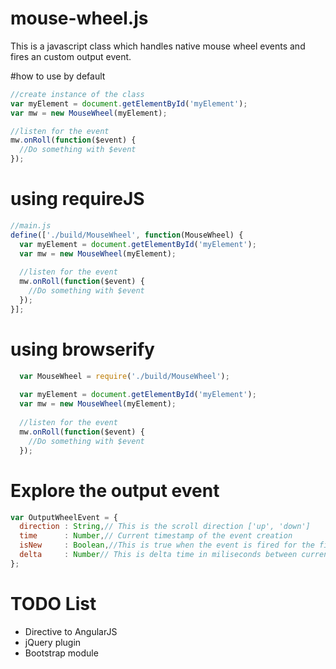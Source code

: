 # mouse-wheel.js
This is a javascript class which handles native mouse wheel events and fires an custom output event.

#how to use by default

```js
//create instance of the class
var myElement = document.getElementById('myElement');
var mw = new MouseWheel(myElement);

//listen for the event
mw.onRoll(function($event) {
  //Do something with $event
});
```

# using requireJS
```js
//main.js
define(['./build/MouseWheel', function(MouseWheel) {
  var myElement = document.getElementById('myElement');
  var mw = new MouseWheel(myElement);
  
  //listen for the event
  mw.onRoll(function($event) {
    //Do something with $event
  });
}];
```

# using browserify
```js
  var MouseWheel = require('./build/MouseWheel');
  
  var myElement = document.getElementById('myElement');
  var mw = new MouseWheel(myElement);
  
  //listen for the event
  mw.onRoll(function($event) {
    //Do something with $event
  });
```

# Explore the output event
```js
var OutputWheelEvent = {
  direction : String,// This is the scroll direction ['up', 'down']
  time      : Number,// Current timestamp of the event creation
  isNew     : Boolean,//This is true when the event is fired for the first time or scroll direction is changed
  delta     : Number// This is delta time in miliseconds between current and last output event
};
```

# TODO List
* Directive to AngularJS
* jQuery plugin
* Bootstrap module

